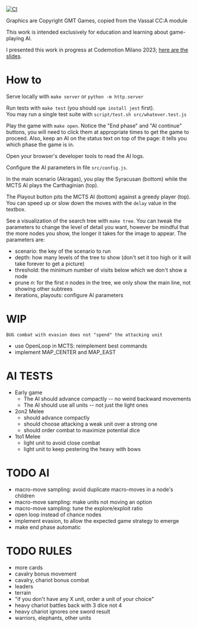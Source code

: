 
[![CI](https://github.com/xpmatteo/auto-cca/actions/workflows/ci.yml/badge.svg)](https://github.com/xpmatteo/auto-cca/actions/workflows/ci.yml)

Graphics are Copyright GMT Games, copied from the Vassal CC:A module

This work is intended exclusively for education and learning about game-playing AI.

I presented this work in progress at Codemotion Milano 2023; [here are the slides](https://speakerdeck.com/xpmatteo/an-ai-for-a-complex-boardgame-based-on-monte-carlo-tree-search).

# How to

Serve locally with `make server` or `python -m http.server`

Run tests with `make test` (you should `npm install jest` first).  
You may run a single test suite with `script/test.sh src/whatever.test.js`

Play the game with `make open`. Notice the "End phase" and "AI continue" 
buttons, you will need to click them at appropriate times to get the game to proceed. 
Also, keep an AI on the status text on top of the page: it tells you which phase the game is in.

Open your browser's developer tools to read the AI logs.

Configure the AI parameters in file `src/config.js`. 

In the main scenario (Akragas), you play the Syracusan (bottom) while the MCTS AI plays 
the Carthaginian (top).

The Playout button pits the MCTS AI (bottom) against a greedy player (top).  You can speed up 
or slow down the moves with the `delay` value in the textbox.

See a visualization of the search tree with `make tree`.  You can tweak the parameters to change 
the level of detail you want, however be mindful that the more nodes you show, the longer it takes for the
image to appear.  The parameters are:
 
  * scenario: the key of the scenario to run
  * depth: how many levels of the tree to show (don't set it too high or it will take forever to get a picture)
  * threshold: the minimum number of visits below which we don't show a node
  * prune *n*: for the first *n* nodes in the tree, we only show the main line, not showing other subtrees
  * iterations, playouts: configure AI parameters

# WIP

    BUG combat with evasion does not "spend" the attacking unit

  * use OpenLoop in MCTS: reimplement best commands
  * implement MAP_CENTER and MAP_EAST

# AI TESTS

  - Early game
    - The AI should advance compactly -- no weird backward movements
    - The AI should use all units -- not just the light ones
  - 2on2 Melee
    - should advance compactly 
    - should choose attacking a weak unit over a strong one
    - should order combat to maximize potential dice
  - 1to1 Melee
    - light unit to avoid close combat
    - light unit to keep pestering the heavy with bows


# TODO AI 

- macro-move sampling: avoid duplicate macro-moves in a node's children
- macro-move sampling: make units not moving an option
- macro-move sampling: tune the explore/exploit ratio
- open loop instead of chance nodes
- implement evasion, to allow the expected game strategy to emerge
- make end phase automatic


# TODO RULES

- more cards
- cavalry bonus movement
- cavalry, chariot bonus combat
- leaders
- terrain
- "if you don't have any X unit, order a unit of your choice"
- heavy chariot battles back with 3 dice not 4
- heavy chariot ignores one sword result
- warriors, elephants, other units



